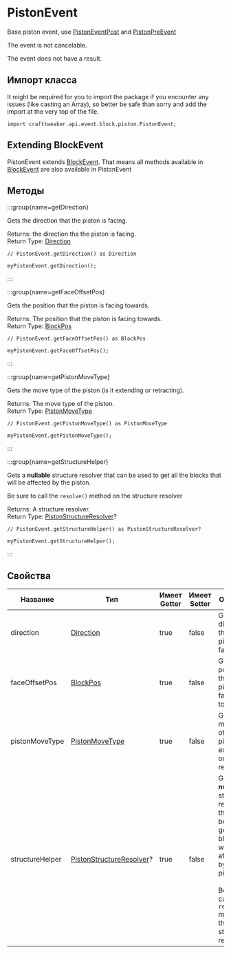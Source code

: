 # PistonEvent

Base piston event, use [PistonEventPost](/forge/api/event/block/piston/PistonEventPost) and [PistonPreEvent](/forge/api/event/block/piston/PistonPreEvent)

The event is not cancelable.

The event does not have a result.

## Импорт класса

It might be required for you to import the package if you encounter any issues (like casting an Array), so better be safe than sorry and add the import at the very top of the file.
```zenscript
import crafttweaker.api.event.block.piston.PistonEvent;
```


## Extending BlockEvent

PistonEvent extends [BlockEvent](/forge/api/event/block/BlockEvent). That means all methods available in [BlockEvent](/forge/api/event/block/BlockEvent) are also available in PistonEvent

## Методы

:::group{name=getDirection}

Gets the direction that the piston is facing.

Returns: the direction tha the piston is facing.  
Return Type: [Direction](/vanilla/api/util/direction/Direction)

```zenscript
// PistonEvent.getDirection() as Direction

myPistonEvent.getDirection();
```

:::

:::group{name=getFaceOffsetPos}

Gets the position that the piston is facing towards.

Returns: The position that the piston is facing towards.  
Return Type: [BlockPos](/vanilla/api/util/math/BlockPos)

```zenscript
// PistonEvent.getFaceOffsetPos() as BlockPos

myPistonEvent.getFaceOffsetPos();
```

:::

:::group{name=getPistonMoveType}

Gets the move type of the piston (is it extending or retracting).

Returns: The move type of the piston.  
Return Type: [PistonMoveType](/forge/api/event/block/piston/PistonMoveType)

```zenscript
// PistonEvent.getPistonMoveType() as PistonMoveType

myPistonEvent.getPistonMoveType();
```

:::

:::group{name=getStructureHelper}

Gets a **nullable** structure resolver that can be used to get all the blocks that will be affected by the piston.

 Be sure to call the `resolve()` method on the structure resolver

Returns: A structure resolver.  
Return Type: [PistonStructureResolver](/vanilla/api/block/type/piston/PistonStructureResolver)?

```zenscript
// PistonEvent.getStructureHelper() as PistonStructureResolver?

myPistonEvent.getStructureHelper();
```

:::


## Свойства

| Название        | Тип                                                                                | Имеет Getter | Имеет Setter | Описание                                                                                                                                                                                                        |
| --------------- | ---------------------------------------------------------------------------------- | ------------ | ------------ | --------------------------------------------------------------------------------------------------------------------------------------------------------------------------------------------------------------- |
| direction       | [Direction](/vanilla/api/util/direction/Direction)                                 | true         | false        | Gets the direction that the piston is facing.                                                                                                                                                                   |
| faceOffsetPos   | [BlockPos](/vanilla/api/util/math/BlockPos)                                        | true         | false        | Gets the position that the piston is facing towards.                                                                                                                                                            |
| pistonMoveType  | [PistonMoveType](/forge/api/event/block/piston/PistonMoveType)                     | true         | false        | Gets the move type of the piston (is it extending or retracting).                                                                                                                                               |
| structureHelper | [PistonStructureResolver](/vanilla/api/block/type/piston/PistonStructureResolver)? | true         | false        | Gets a **nullable** structure resolver that can be used to get all the blocks that will be affected by the piston. <br />  <br />  Be sure to call the `resolve()` method on the structure resolver |

